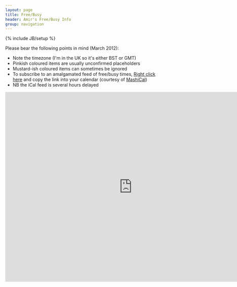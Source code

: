 ```yaml
---
layout: page
title: Free/Busy
header: Amir's Free/Busy Info
group: navigation
---
```

{% include JB/setup %}

Please bear the following points in mind (March 2012):

- Note the timezone (I'm in the UK so it's either BST or GMT)
- Pinkish coloured items are usually unconfirmed placeholders
- Mustard-ish coloured items can sometimes be ignored
- To subscribe to an amalgamated feed of free/busy times, [Right click here][] and copy the link into your calendar (courtesy of [MashiCal])
- NB the iCal feed is several hours delayed

[Right click here]: http://www.mashical.com/cal.ics?id=34df5231-84c6-475b-981e-6370459a84fb
[MashiCal]: http://www.mashical.com

<!--
<ul>
<li>Note the timezone (currently British Summer Time)</li>
<li> <span style="background-color: #fa6396; color: white;">Unfiled</span> items are usually unconfirmed placeholders</li>
<li> <span style="background-color: #e5c40b; color: white;">Other</span> items can sometimes be ignored</li>
<li>To subscribe to an amalgamated feed of free/busy times, <a href="http://www.mashical.com/cal.ics?id=34df5231-84c6-475b-981e-6370459a84fb">Right click here</a> and copy the link into your calendar (courtesy of <a href="http://www.mashical.com">MashiCal</a>) </li>
<li>NB the iCal feed is several hours delayed</li>
</ul>
-->

<iframe width="800" height="600" scrolling="no" frameborder="0" src="https://www.google.com/calendar/embed?title=Free%2FBusy%20info&amp;showCalendars=0&amp;mode=WEEK&amp;height=600&amp;wkst=1&amp;bgcolor=%23f5f4ee&amp;src=idh2t9fkiq1ouil8rpaee576o4%40group.calendar.google.com&amp;color=%23BE6D00&amp;src=l2nmuggjila5if41pb4ba0vu9c%40group.calendar.google.com&amp;color=%230D7813&amp;src=n094q6ajrvkeegg3ajus2tdqnk%40group.calendar.google.com&amp;color=%23AB8B00&amp;src=dh6mb1455vb13bieokfvfehnu8%40group.calendar.google.com&amp;color=%232952A3&amp;src=17q267elg9aovl05dq99gj7qfo%40group.calendar.google.com&amp;color=%23A32929&amp;src=etamod5b69vhgs529ipmo4bp9k%40group.calendar.google.com&amp;color=%23B1365F&amp;src=5d3s6k537rjaa2lj37u6r98sq8%40group.calendar.google.com&amp;color=%23711616&amp;ctz=Europe%2FLondon"></iframe>